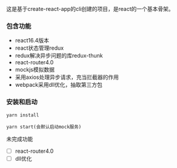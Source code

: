 这是基于create-react-app的cli创建的项目，是react的一个基本骨架。

### 包含功能
- react16.4版本
- react状态管理redux
- redux解决异步问题的库redux-thunk
- react-router4.0
- mockjs模拟数据
- 采用axios处理异步请求，充当拦截器的作用
- webpack采用dll优化，抽取第三方包

### 安装和启动
```
yarn install 

yarn start(会默认启动mock服务)
```

未完成功能
- [ ] react-router4.0
- [ ] dll优化
